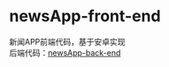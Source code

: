 # newsApp-front-end
新闻APP前端代码，基于安卓实现<br/>
后端代码：[newsApp-back-end](https://github.com/RickyHal/newsApp-back-end)
